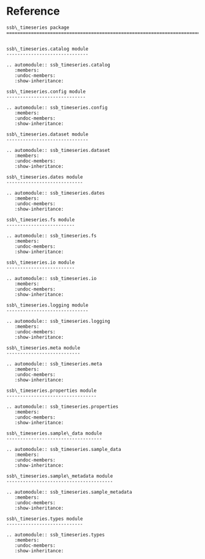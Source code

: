 # Reference

<!--
The content of the {eval-rst} block below is generated by the command:
poetry run sphinx-apidoc -T -f -t ./docs/templates -o ./docs ./src
from the root directory.

You need to rerun the command when python files are added, deleted or renamed.
Copy the content from the generated
ssb_timeseries.rst file to the {eval-rst} block below and
delete the .rst file afterwards.
-->

```{eval-rst}
ssb\_timeseries package
=============================================================================


ssb\_timeseries.catalog module
------------------------------

.. automodule:: ssb_timeseries.catalog
   :members:
   :undoc-members:
   :show-inheritance:

ssb\_timeseries.config module
-----------------------------

.. automodule:: ssb_timeseries.config
   :members:
   :undoc-members:
   :show-inheritance:

ssb\_timeseries.dataset module
------------------------------

.. automodule:: ssb_timeseries.dataset
   :members:
   :undoc-members:
   :show-inheritance:

ssb\_timeseries.dates module
----------------------------

.. automodule:: ssb_timeseries.dates
   :members:
   :undoc-members:
   :show-inheritance:

ssb\_timeseries.fs module
-------------------------

.. automodule:: ssb_timeseries.fs
   :members:
   :undoc-members:
   :show-inheritance:

ssb\_timeseries.io module
-------------------------

.. automodule:: ssb_timeseries.io
   :members:
   :undoc-members:
   :show-inheritance:

ssb\_timeseries.logging module
------------------------------

.. automodule:: ssb_timeseries.logging
   :members:
   :undoc-members:
   :show-inheritance:

ssb\_timeseries.meta module
---------------------------

.. automodule:: ssb_timeseries.meta
   :members:
   :undoc-members:
   :show-inheritance:

ssb\_timeseries.properties module
---------------------------------

.. automodule:: ssb_timeseries.properties
   :members:
   :undoc-members:
   :show-inheritance:

ssb\_timeseries.sample\_data module
-----------------------------------

.. automodule:: ssb_timeseries.sample_data
   :members:
   :undoc-members:
   :show-inheritance:

ssb\_timeseries.sample\_metadata module
---------------------------------------

.. automodule:: ssb_timeseries.sample_metadata
   :members:
   :undoc-members:
   :show-inheritance:

ssb\_timeseries.types module
----------------------------

.. automodule:: ssb_timeseries.types
   :members:
   :undoc-members:
   :show-inheritance:
```
